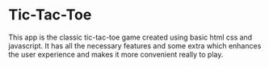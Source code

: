 # Tic-Tac-Toe
This app is the classic tic-tac-toe game created using basic html css and javascript. It has all the necessary features and some extra which enhances the user experience and makes it more convenient really to play. 
